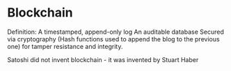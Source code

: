 # Blockchain
Definition:
A timestamped, append-only log
An auditable database 
Secured via cryptography (Hash functions used to append the blog to the previous one) for tamper resistance and integrity.

Satoshi did not invent blockchain - it was invented by Stuart Haber
